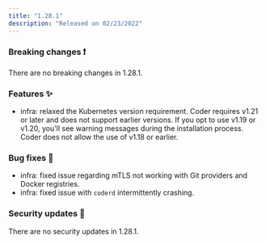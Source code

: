 ```yaml
---
title: "1.28.1"
description: "Released on 02/23/2022"
---
```


### Breaking changes ❗

There are no breaking changes in 1.28.1.

### Features ✨

- infra: relaxed the Kubernetes version requirement. Coder requires v1.21 or
  later and does not support earlier versions. If you opt to use v1.19 or v1.20,
  you'll see warning messages during the installation process. Coder does not
  allow the use of v1.18 or earlier.

### Bug fixes 🐛

- infra: fixed issue regarding mTLS not working with Git providers and Docker
  registries.
- infra: fixed issue with `coderd` intermittently crashing.

### Security updates 🔐

There are no security updates in 1.28.1.
